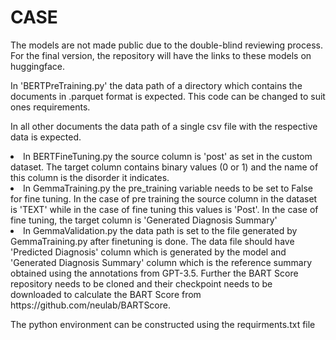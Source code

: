 # CASE

The models are not made public due to the double-blind reviewing process. For the final version, the repository will have the links to these models on huggingface.

In 'BERTPreTraining.py' the data path of a directory which contains the documents in .parquet format is expected. This code can be changed to suit ones requirements.

In all other documents the data path of a single csv file with the respective data is expected.
<li> In BERTFineTuning.py the source column is 'post' as set in the custom dataset. The target column contains binary values (0 or 1) and the name of this column is the disorder it indicates.
<li> In GemmaTraining.py the pre_training variable needs to be set to False for fine tuning. In the case of pre training the source column in the dataset is 'TEXT' while in the case of fine tuning this values is 'Post'. In the case of fine tuning, the target column is 'Generated Diagnosis Summary'
<li> In GemmaValidation.py the data path is set to the file generated by GemmaTraining.py after finetuning is done. The data file should have 'Predicted Diagnosis' column which is generated by the model and 'Generated Diagnosis Summary' column which is the reference summary obtained using the annotations from GPT-3.5. Further the BART Score repository needs to be cloned and their checkpoint needs to be downloaded to calculate the BART Score from https://github.com/neulab/BARTScore.


The python environment can be constructed using the requirments.txt file
